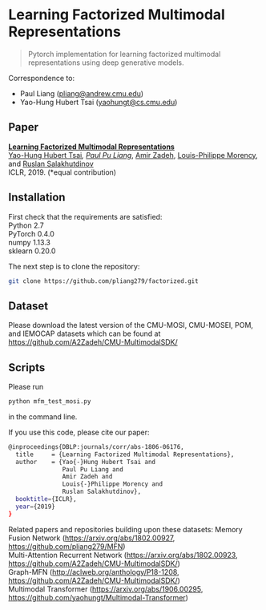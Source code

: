 # Learning Factorized Multimodal Representations

> Pytorch implementation for learning factorized multimodal representations using deep generative models.

Correspondence to: 
  - Paul Liang (pliang@andrew.cmu.edu)
  - Yao-Hung Hubert Tsai (yaohungt@cs.cmu.edu)
  
## Paper

[**Learning Factorized Multimodal Representations**](https://arxiv.org/abs/1806.06176)<br>
[Yao-Hung Hubert Tsai](https://yaohungt.github.io)*, [Paul Pu Liang](http://www.cs.cmu.edu/~pliang/)*, [Amir Zadeh](https://www.amir-zadeh.com/), [Louis-Philippe Morency](https://www.cs.cmu.edu/~morency/), and [Ruslan Salakhutdinov](https://www.cs.cmu.edu/~rsalakhu/)<br>
ICLR, 2019. (*equal contribution)

## Installation

First check that the requirements are satisfied:</br>
Python 2.7</br>
PyTorch 0.4.0</br>
numpy 1.13.3</br>
sklearn 0.20.0

The next step is to clone the repository:
```bash
git clone https://github.com/pliang279/factorized.git
```

## Dataset

Please download the latest version of the CMU-MOSI, CMU-MOSEI, POM, and IEMOCAP datasets which can be found at https://github.com/A2Zadeh/CMU-MultimodalSDK/

## Scripts

Please run
```bash
python mfm_test_mosi.py
```
in the command line.

If you use this code, please cite our paper:

```bash
@inproceedings{DBLP:journals/corr/abs-1806-06176,
  title     = {Learning Factorized Multimodal Representations},
  author    = {Yao{-}Hung Hubert Tsai and
               Paul Pu Liang and
               Amir Zadeh and
               Louis{-}Philippe Morency and
               Ruslan Salakhutdinov},
  booktitle={ICLR},
  year={2019}
}
```

Related papers and repositories building upon these datasets:
Memory Fusion Network (https://arxiv.org/abs/1802.00927, https://github.com/pliang279/MFN)</br>
Multi-Attention Recurrent Network (https://arxiv.org/abs/1802.00923, https://github.com/A2Zadeh/CMU-MultimodalSDK/)</br>
Graph-MFN (http://aclweb.org/anthology/P18-1208, https://github.com/A2Zadeh/CMU-MultimodalSDK/)</br>
Multimodal Transformer (https://arxiv.org/abs/1906.00295, https://github.com/yaohungt/Multimodal-Transformer)
